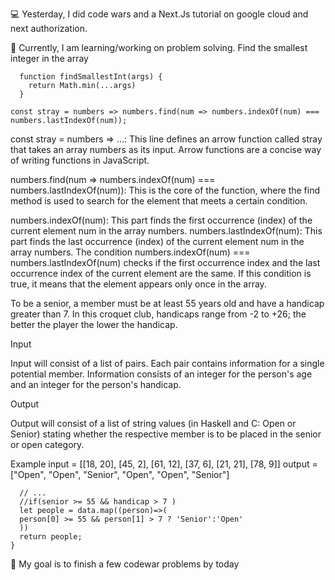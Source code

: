 💻 Yesterday, I did code wars and a Next.Js tutorial on google cloud and next authorization.

📖 Currently, I am learning/working on problem solving.
Find the smallest integer in the array
```
  function findSmallestInt(args) {
    return Math.min(...args)
  }

```
```
const stray = numbers => numbers.find(num => numbers.indexOf(num) === numbers.lastIndexOf(num));
```
const stray = numbers => ...: This line defines an arrow function called stray that takes an array numbers as its input. Arrow functions are a concise way of writing functions in JavaScript.

numbers.find(num => numbers.indexOf(num) === numbers.lastIndexOf(num)): This is the core of the function, where the find method is used to search for the element that meets a certain condition.

numbers.indexOf(num): This part finds the first occurrence (index) of the current element num in the array numbers.
numbers.lastIndexOf(num): This part finds the last occurrence (index) of the current element num in the array numbers.
The condition numbers.indexOf(num) === numbers.lastIndexOf(num) checks if the first occurrence index and the last occurrence index of the current element are the same. If this condition is true, it means that the element appears only once in the array.

To be a senior, a member must be at least 55 years old and have a handicap greater than 7. In this croquet club, handicaps range from -2 to +26; the better the player the lower the handicap.

Input

Input will consist of a list of pairs. Each pair contains information for a single potential member. Information consists of an integer for the person's age and an integer for the person's handicap.

Output

Output will consist of a list of string values (in Haskell and C: Open or Senior) stating whether the respective member is to be placed in the senior or open category.

Example
input =  [[18, 20], [45, 2], [61, 12], [37, 6], [21, 21], [78, 9]]
output = ["Open", "Open", "Senior", "Open", "Open", "Senior"]

```function openOrSenior(data){
  // ...
  //if(senior >= 55 && handicap > 7 )
  let people = data.map((person)=>(
  person[0] >= 55 && person[1] > 7 ? 'Senior':'Open'
  ))
  return people;
}
```
🎯 My goal is to finish a few codewar problems by today


